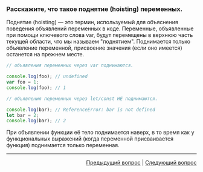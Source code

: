 ### Расскажите, что такое поднятие (hoisting) переменных.

Поднятие (hoisting) — это термин, используемый для объяснения поведения объявлений переменных в коде. Переменные, объявленные при помощи ключевого слова var, будут перемещены в верхнюю часть текущей области, что мы называем "поднятием". Поднимается только объявление переменной, присвоение значения (если оно имеется) останется на прежнем месте.

```javascript
// объявления переменных через var поднимаются.

console.log(foo); // undefined
var foo = 1;
console.log(foo); // 1

// объявления переменных через let/const НЕ поднимаются.

console.log(bar); // ReferenceError: bar is not defined
let bar = 2;
console.log(bar); // 2
```

При объявлении функции её тело поднимается наверх, в то время как у функциональных выражений (когда переменной присваивается функция) поднимается только переменная.

---

<div align="right">
<a href="18.md">Предыдущий вопрос</a> | <a href="20.md">Следующий вопрос</a>
</div>
